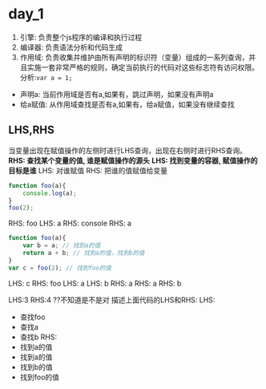 # day_1
1. 引擎: 负责整个js程序的编译和执行过程
2. 编译器: 负责语法分析和代码生成
3. 作用域: 负责收集并维护由所有声明的标识符（变量）组成的一系列查询，并且实施一套非常严格的规则，确定当前执行的代码对这些标志符有访问权限。
分析:`var a = 1;`
- 声明a: 当前作用域是否有a,如果有，跳过声明，如果没有声明a
- 给a赋值: 从作用域查找是否有a,如果有，给a赋值，如果没有继续查找

## LHS,RHS
当变量出现在赋值操作的左侧时进行LHS查询，出现在右侧时进行RHS查询。
**RHS: 查找某个变量的值, 谁是赋值操作的源头**
**LHS: 找到变量的容器, 赋值操作的目标是谁**
LHS: 对谁赋值
RHS: 把谁的值赋值给变量
```js
function foo(a){
    console.log(a);
}
foo(2);
```
RHS: foo
LHS: a
RHS: console
RHS: a
```js
function foo(a){
    var b = a; // 找到a的值
    return a + b; // 找到a的值，找到b的值
}
var c = foo(2); // 找到foo的值
```
LHS: c
RHS: foo
LHS: a
LHS: b
RHS: a
RHS: a
RHS: b

LHS:3
RHS:4
??不知道是不是对
描述上面代码的LHS和RHS:
LHS: 
- 查找foo
- 查找a
- 查找b
RHS:
- 找到a的值
- 找到a的值
- 找到b的值
- 找到foo的值


